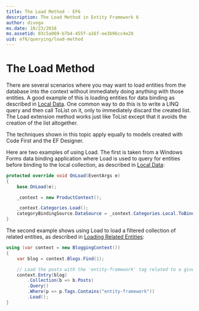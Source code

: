 ```yaml
---
title: The Load Method - EF6
description: The Load Method in Entity Framework 6
author: divega
ms.date: 10/23/2016
ms.assetid: 03c5a069-b7b4-455f-a16f-ee3b96cc4e28
uid: ef6/querying/load-method
---
```

# The Load Method
There are several scenarios where you may want to load entities from the database into the context without immediately doing anything with those entities. A good example of this is loading entities for data binding as described in [Local Data](xref:ef6/querying/local-data). One common way to do this is to write a LINQ query and then call ToList on it, only to immediately discard the created list. The Load extension method works just like ToList except that it avoids the creation of the list altogether.  

The techniques shown in this topic apply equally to models created with Code First and the EF Designer.  

Here are two examples of using Load. The first is taken from a Windows Forms data binding application where Load is used to query for entities before binding to the local collection, as described in [Local Data](xref:ef6/querying/local-data):  

``` csharp
protected override void OnLoad(EventArgs e)
{
    base.OnLoad(e);

    _context = new ProductContext();

    _context.Categories.Load();
    categoryBindingSource.DataSource = _context.Categories.Local.ToBindingList();
}
```  

The second example shows using Load to load a filtered collection of related entities, as described in [Loading Related Entities](xref:ef6/querying/related-data):  

``` csharp
using (var context = new BloggingContext())
{
    var blog = context.Blogs.Find(1);

    // Load the posts with the 'entity-framework' tag related to a given blog
    context.Entry(blog)
        .Collection(b => b.Posts)
        .Query()
        .Where(p => p.Tags.Contains("entity-framework"))
        .Load();
}
```  
